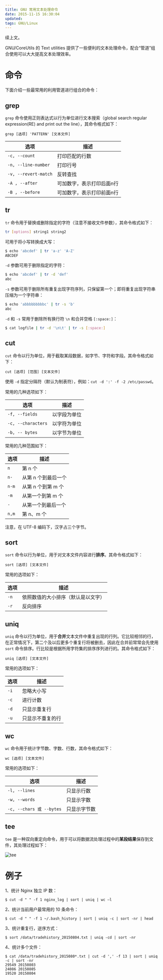 ```yaml
---
title: GNU 常用文本处理命令
date: 2015-11-15 16:30:04
updated:
tags: GNU/Linux
---
```


续上文。

GNU/CoreUtils 的 Text utilities 提供了一些便利的文本处理命令，配合“管道”组合使用可以大大提高文本处理效率。

# 命令

下面介绍一些最常用的利用管道进行组合的命令：

## grep

`grep` 命令使用正则表达式以行为单位进行文本搜索（global search regular expression(RE) and print out the line），其命令格式如下：

```
grep [选项] 'PATTERN' [文本文件]
```

| 选项                   | 描述            |
| -------------------- | ------------- |
| `-c, --count`        | 打印匹配的行数       |
| `-n, --line-number`  | 打印行号          |
| `-v, --revert-match` | 反转查找          |
| `-A , --after`       | 可加数字，表示打印后面n行 |
| `-B , --before`      | 可加数字，表示打印前面n行 |

## tr

`tr` 命令用于替换或删除指定的字符（注意不接收文件参数），其命令格式如下：

```bash
tr [options] string1 string2
```

可用于将小写转换成大写：

```bash
$ echo 'abcdef' | tr 'a-z' 'A-Z'
ABCDEF
```

 `-d` 参数可用于删除指定的字符：

```bash
$ echo 'abcdef' | tr -d 'def'
abc
```

`-s` 参数可用于删除所有重复出现字符序列，只保留第一个；即将重复出现字符串压缩为一个字符串：

```bash
$ echo 'abbbbbbbbbc' | tr -s 'b'
abc
```

`-d` 和 `-s` 常用于删除所有换行符 `\n` 和合并空格 `[:space:]`：

```bash
$ cat logfile | tr -d '\n\t' | tr -s [:space:]
```

## cut

`cut` 命令以行为单位，用于截取某段数据，如字节、字符和字段。其命令格式如下：

```
cut [选项] [范围] [文本文件]
```

使用 `-d` 指定分隔符（默认为制表符），例如：`cut -d ':' -f -2 /etc/passwd`。

常用的几种选项如下：

| 选项                 | 描述     |
| ------------------ | ------ |
| `-f, --fields`     | 以字段为单位 |
| `-c, --characters` | 以字符为单位 |
| `-b, -- bytes`     | 以字节为单位 |

常用的几种范围如下：

| 选项    | 描述           |
| ----- | ------------ |
| `n`   | 第 n 个        |
| `n-`  | 从第 n 个到最后一个  |
| `n-m` | 从第 n 个到第 m 个 |
| `-m`  | 从第一个到第 m 个   |
| `-`   | 从第一个到最后一个    |
| `n,m` | 第 n、m 个      |

注意，在 UTF-8 编码下，汉字占三个字节。

## sort

`sort` 命令以行为单位，用于对文本文件内容进行**排序**。其命令格式如下：

```
sort [选项] [文本文件]
```

常用的选项如下：

| 选项   | 描述                |
| ---- | ----------------- |
| `-n` | 依照数值的大小排序（默认是以文字） |
| `-r` | 反向排序              |

## uniq

`uniq` 命令以行为单位，用于**合并**文本文件中重复出现的行列。它比较相邻的行，在正常情况下，第二个及以后更多个重复行将被删去，因此在合并前常常会先使用 `sort` 命令排序。行比较是根据所用字符集的排序序列进行的。其命令格式如下：

```
uniq [选项] [文本文件]
```

常用的选项如下：

| 选项   | 描述       |
| ---- | -------- |
| `-i` | 忽略大小写    |
| `-c` | 进行计数     |
| `-d` | 只显示重复行   |
| `-u` | 只显示不重复的行 |

## wc

`wc` 命令用于统计字节数、字数、行数，其命令格式如下：

```
wc [选项] [文本文件]
```

常用的选项如下：

| 选项                      | 描述     |
| ----------------------- | ------ |
| `-l, --lines`           | 只显示行数  |
| `-w, --words`           | 只显示字数  |
| `-c, --chars 或 --bytes` | 只显示字节数 |

## tee

`tee` 是一种双向重定向命令，用于可以将数据流处理过程中的**某段结果**保存到文件，其处理过程如下：

![tee](/img/gnu-text-utilities/tee.png)

# 例子

1、统计 Nginx 独立 IP 数：

```
$ cut -d " " -f 1 nginx_log | sort | uniq | wc –l
```

2、统计当前用户最常用的 10 条命令：

```
$ cut -d " " -f 1 ~/.bash_history | sort | uniq -c | sort -nr | head
```

3、统计重复行，逆序方式：

```
$ sort /data/tradehistory_20150804.txt | uniq -cd | sort -nr
```

4、统计多个文件：

```
$ cat /data/tradehistory_2015080*.txt | cut -d ',' -f 13 | sort | uniq -c | sort -nr
29549 20150803
24086 20150805
19520 20150804
```